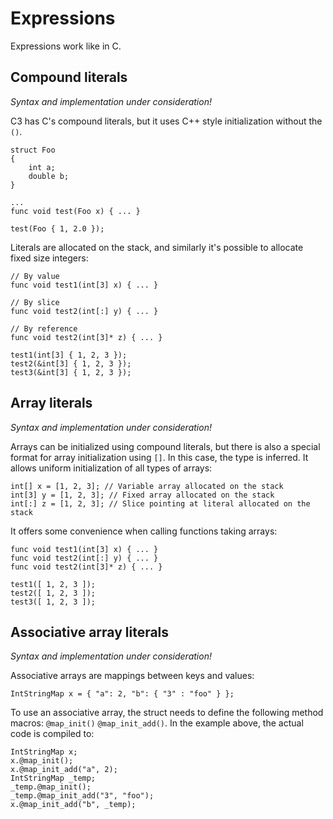 # Expressions

Expressions work like in C.

## Compound literals

_Syntax and implementation under consideration!_

C3 has C's compound literals, but it uses C++ style initialization without the `()`.

```
struct Foo
{
    int a;
    double b;
}

...
func void test(Foo x) { ... }

test(Foo { 1, 2.0 });
```

Literals are allocated on the stack, and similarly it's possible to allocate fixed size integers:

```
// By value
func void test1(int[3] x) { ... }

// By slice
func void test2(int[:] y) { ... }

// By reference
func void test2(int[3]* z) { ... }

test1(int[3] { 1, 2, 3 });
test2(&int[3] { 1, 2, 3 });
test3(&int[3] { 1, 2, 3 });
```

## Array literals

_Syntax and implementation under consideration!_

Arrays can be initialized using compound literals, but there is also a special format for array initialization using `[]`. In this case, the type is inferred. It allows uniform initialization of all types of arrays:

```
int[] x = [1, 2, 3]; // Variable array allocated on the stack
int[3] y = [1, 2, 3]; // Fixed array allocated on the stack
int[:] z = [1, 2, 3]; // Slice pointing at literal allocated on the stack
```

It offers some convenience when calling functions taking arrays:

```
func void test1(int[3] x) { ... }
func void test2(int[:] y) { ... }
func void test2(int[3]* z) { ... }

test1([ 1, 2, 3 ]);
test2([ 1, 2, 3 ]);
test3([ 1, 2, 3 ]);
```

## Associative array literals

_Syntax and implementation under consideration!_

Associative arrays are mappings between keys and values:

```
IntStringMap x = { "a": 2, "b": { "3" : "foo" } };
```

To use an associative array, the struct needs to define the following method macros: `@map_init()` `@map_init_add()`. In the example above, the actual code is compiled to:

```
IntStringMap x;
x.@map_init();
x.@map_init_add("a", 2);
IntStringMap _temp;
_temp.@map_init();
_temp.@map_init_add("3", "foo");
x.@map_init_add("b", _temp);
```

